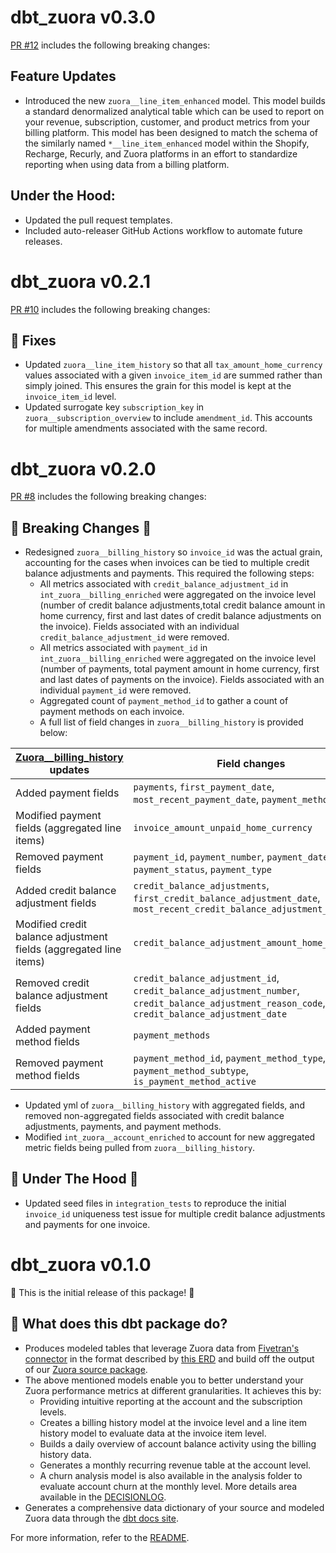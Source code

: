 # dbt_zuora v0.3.0
[PR #12](https://github.com/fivetran/dbt_zuora/pull/12) includes the following breaking changes:

## Feature Updates
- Introduced the new `zuora__line_item_enhanced` model. This model builds a standard denormalized analytical table which can be used to report on your revenue, subscription, customer, and product metrics from your billing platform. This model has been designed to match the schema of the similarly named `*__line_item_enhanced` model within the Shopify, Recharge, Recurly, and Zuora platforms in an effort to standardize reporting when using data from a billing platform.

## Under the Hood:
- Updated the pull request templates.
- Included auto-releaser GitHub Actions workflow to automate future releases.

# dbt_zuora v0.2.1
[PR #10](https://github.com/fivetran/dbt_zuora/pull/10) includes the following breaking changes:
## 🔧 Fixes
- Updated `zuora__line_item_history` so that all `tax_amount_home_currency` values associated with a given `invoice_item_id` are summed rather than simply joined. This ensures the grain for this model is kept at the `invoice_item_id` level.
- Updated surrogate key `subscription_key` in `zuora__subscription_overview` to include `amendment_id`. This accounts for multiple amendments associated with the same record.

# dbt_zuora v0.2.0
[PR #8](https://github.com/fivetran/dbt_zuora/pull/8) includes the following breaking changes:

## 🚨 Breaking Changes 🚨
- Redesigned `zuora__billing_history` so `invoice_id` was the actual grain, accounting for the cases when invoices can be tied to multiple credit balance adjustments and payments. This required the following steps:
    - All metrics associated with `credit_balance_adjustment_id` in `int_zuora__billing_enriched` were aggregated on the invoice level (number of credit balance adjustments,total credit balance amount in home currency, first and last dates of credit balance adjustments on the invoice). Fields associated with an individual `credit_balance_adjustment_id` were removed.
    - All metrics associated with `payment_id` in `int_zuora__billing_enriched` were aggregated on the invoice level (number of payments, total payment amount in home currency, first and last dates of payments on the invoice). Fields associated with an individual `payment_id` were removed.
    - Aggregated count of `payment_method_id` to gather a count of payment methods on each invoice.
    - A full list of field changes in `zuora__billing_history` is provided below: 

| **[Zuora__billing_history](https://fivetran.github.io/dbt_zuora/#!/model/model.zuora.zuora__billing_history)** updates | **Field changes** |
| ---------- | -------------------- |
| Added payment fields | `payments`, `first_payment_date`, `most_recent_payment_date`, `payment_methods` |
| Modified payment fields  (aggregated line items) | `invoice_amount_unpaid_home_currency` |
| Removed payment fields |  `payment_id`, `payment_number`, `payment_date`, `payment_status`, `payment_type` |
| Added credit balance adjustment fields | `credit_balance_adjustments`, `first_credit_balance_adjustment_date`, `most_recent_credit_balance_adjustment_date` |
| Modified credit balance adjustment fields (aggregated line items) | `credit_balance_adjustment_amount_home_currency` |
| Removed credit balance adjustment fields | `credit_balance_adjustment_id`, `credit_balance_adjustment_number`, `credit_balance_adjustment_reason_code`, `credit_balance_adjustment_date` |
| Added payment method fields | `payment_methods` |
| Removed payment method fields | `payment_method_id`, `payment_method_type`, `payment_method_subtype`, `is_payment_method_active` | 

- Updated yml of `zuora__billing_history` with aggregated fields, and removed non-aggregated fields associated with credit balance adjustments, payments, and payment methods.
- Modified `int_zuora__account_enriched` to account for new aggregated metric fields being pulled from `zuora__billing_history`. 

## 🔧 Under The Hood 🔩
- Updated seed files in `integration_tests` to reproduce the initial `invoice_id` uniqueness test issue for multiple credit balance adjustments and payments for one invoice.

# dbt_zuora v0.1.0
🎉 This is the initial release of this package! 🎉
## 📣 What does this dbt package do?
- Produces modeled tables that leverage Zuora data from [Fivetran's connector](https://fivetran.com/docs/applications/zuora) in the format described by [this ERD](https://fivetran.com/docs/applications/zuora#schemainformation) and build off the output of our [Zuora source package](https://github.com/fivetran/dbt_zuora_source).
- The above mentioned models enable you to better understand your Zuora performance metrics at different granularities. It achieves this by:
    - Providing intuitive reporting at the account and the subscription levels.
    - Creates a billing history model at the invoice level and a line item history model to evaluate data at the invoice item level. 
    - Builds a daily overview of account balance activity using the billing history data. 
    - Generates a monthly recurring revenue table at the account level. 
    - A churn analysis model is also available in the analysis folder to evaluate account churn at the monthly level. More details area available in the [DECISIONLOG](https://github.com/fivetran/dbt_zuora/blob/main/DECISIONLOG.md).
- Generates a comprehensive data dictionary of your source and modeled Zuora data through the [dbt docs site](https://fivetran.github.io/dbt_zuora/).
 
For more information, refer to the [README](https://github.com/fivetran/dbt_zuora/blob/main/README.md).
